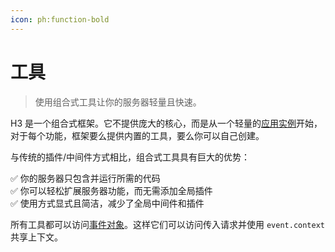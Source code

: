 ```yaml
---
icon: ph:function-bold
---
```


# 工具

> 使用组合式工具让你的服务器轻量且快速。

H3 是一个组合式框架。它不提供庞大的核心，而是从一个轻量的[应用实例](/guide/app)开始，对于每个功能，框架要么提供内置的工具，要么你可以自己创建。

与传统的插件/中间件方式相比，组合式工具具有巨大的优势：

✅ 你的服务器只包含并运行所需的代码 <br>
✅ 你可以轻松扩展服务器功能，而无需添加全局插件 <br>
✅ 使用方式显式且简洁，减少了全局中间件和插件 <br>

所有工具都可以访问[事件对象](/guide/event)。这样它们可以访问传入请求并使用 `event.context` 共享上下文。